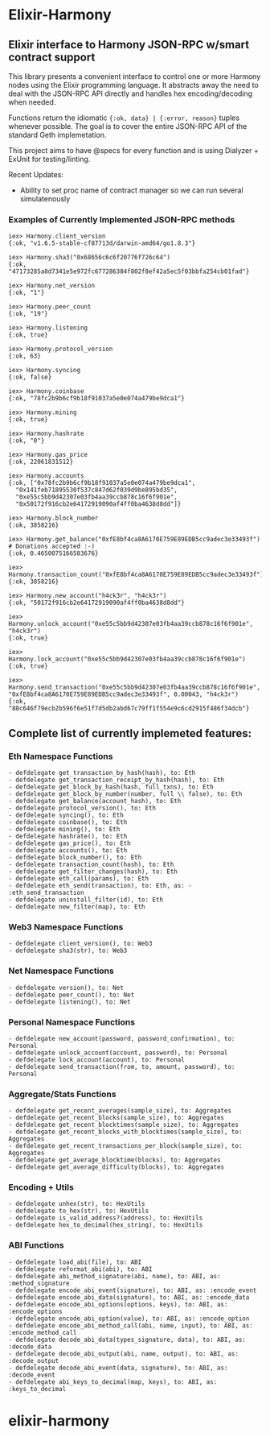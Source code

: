 # Elixir-Harmony

## Elixir interface to Harmony JSON-RPC w/smart contract support
This library presents a convenient interface to control one or more Harmony nodes using the Elixir programming language. 
It abstracts away the need to deal with the JSON-RPC API directly and handles hex encoding/decoding when needed. 

Functions return the idiomatic `{:ok, data} | {:error, reason}` tuples whenever possible. The goal is to cover the entire JSON-RPC API of the standard Geth implemetation.

This project aims to have @specs for every function and is using Dialyzer + ExUnit for testing/linting.

Recent Updates:
  - Ability to set proc name of contract manager so we can run several simulatenously

### Examples of Currently Implemented JSON-RPC methods
```
iex> Harmony.client_version
{:ok, "v1.6.5-stable-cf87713d/darwin-amd64/go1.8.3"}

iex> Harmony.sha3("0x68656c6c6f20776f726c64")
{:ok, "47173285a8d7341e5e972fc677286384f802f8ef42a5ec5f03bbfa254cb01fad"}

iex> Harmony.net_version
{:ok, "1"}

iex> Harmony.peer_count
{:ok, "19"}

iex> Harmony.listening
{:ok, true}

iex> Harmony.protocol_version
{:ok, 63}

iex> Harmony.syncing
{:ok, false}

iex> Harmony.coinbase
{:ok, "78fc2b9b6cf9b18f91037a5e0e074a479be9dca1"}

iex> Harmony.mining
{:ok, true}

iex> Harmony.hashrate
{:ok, "0"}

iex> Harmony.gas_price
{:ok, 22061831512}

iex> Harmony.accounts
{:ok, ["0x78fc2b9b6cf9b18f91037a5e0e074a479be9dca1",
  "0x141feb71895530f537c847d62f039d9be895bd35",
  "0xe55c5bb9d42307e03fb4aa39ccb878c16f6f901e",
  "0x50172f916cb2e64172919090af4ff0ba4638d8dd"]}

iex> Harmony.block_number
{:ok, 3858216}

iex> Harmony.get_balance("0xfE8bf4ca8A6170E759E89EDB5cc9adec3e33493f") # Donations accepted :-)
{:ok, 0.4650075166583676}

iex> Harmony.transaction_count("0xfE8bf4ca8A6170E759E89EDB5cc9adec3e33493f")
{:ok, 3858216}

iex> Harmony.new_account("h4ck3r", "h4ck3r")
{:ok, "50172f916cb2e64172919090af4ff0ba4638d8dd"}

iex> Harmony.unlock_account("0xe55c5bb9d42307e03fb4aa39ccb878c16f6f901e", "h4ck3r")
{:ok, true}

iex> Harmony.lock_account("0xe55c5bb9d42307e03fb4aa39ccb878c16f6f901e")
{:ok, true}

iex> Harmony.send_transaction("0xe55c5bb9d42307e03fb4aa39ccb878c16f6f901e", "0xfE8bf4ca8A6170E759E89EDB5cc9adec3e33493f", 0.00043, "h4ck3r")
{:ok, "88c646f79ecb2b596f6e51f7d5db2abd67c79ff1f554e9c6cd2915f486f34dcb"}
```

## Complete list of currently implemeted features:
### Eth Namespace Functions
```
- defdelegate get_transaction_by_hash(hash), to: Eth
- defdelegate get_transaction_receipt_by_hash(hash), to: Eth
- defdelegate get_block_by_hash(hash, full_txns), to: Eth
- defdelegate get_block_by_number(number, full \\ false), to: Eth
- defdelegate get_balance(account_hash), to: Eth
- defdelegate protocol_version(), to: Eth
- defdelegate syncing(), to: Eth
- defdelegate coinbase(), to: Eth
- defdelegate mining(), to: Eth
- defdelegate hashrate(), to: Eth
- defdelegate gas_price(), to: Eth
- defdelegate accounts(), to: Eth
- defdelegate block_number(), to: Eth
- defdelegate transaction_count(hash), to: Eth
- defdelegate get_filter_changes(hash), to: Eth
- defdelegate eth_call(params), to: Eth
- defdelegate eth_send(transaction), to: Eth, as: - :eth_send_transaction
- defdelegate uninstall_filter(id), to: Eth
- defdelegate new_filter(map), to: Eth
```

### Web3 Namespace Functions
```
- defdelegate client_version(), to: Web3
- defdelegate sha3(str), to: Web3
```

### Net Namespace Functions
```
- defdelegate version(), to: Net
- defdelegate peer_count(), to: Net
- defdelegate listening(), to: Net
```

### Personal Namespace Functions
```
- defdelegate new_account(password, password_confirmation), to: Personal
- defdelegate unlock_account(account, password), to: Personal
- defdelegate lock_account(account), to: Personal
- defdelegate send_transaction(from, to, amount, password), to: Personal
```

### Aggregate/Stats Functions
```
- defdelegate get_recent_averages(sample_size), to: Aggregates
- defdelegate get_recent_blocks(sample_size), to: Aggregates
- defdelegate get_recent_blocktimes(sample_size), to: Aggregates
- defdelegate get_recent_blocks_with_blocktimes(sample_size), to: Aggregates
- defdelegate get_recent_transactions_per_block(sample_size), to: Aggregates
- defdelegate get_average_blocktime(blocks), to: Aggregates
- defdelegate get_average_difficulty(blocks), to: Aggregates
```

### Encoding + Utils 
```
- defdelegate unhex(str), to: HexUtils
- defdelegate to_hex(str), to: HexUtils
- defdelegate is_valid_address?(address), to: HexUtils
- defdelegate hex_to_decimal(hex_string), to: HexUtils
```

### ABI Functions
```
- defdelegate load_abi(file), to: ABI
- defdelegate reformat_abi(abi), to: ABI
- defdelegate abi_method_signature(abi, name), to: ABI, as: :method_signature
- defdelegate encode_abi_event(signature), to: ABI, as: :encode_event
- defdelegate encode_abi_data(signature), to: ABI, as: :encode_data
- defdelegate encode_abi_options(options, keys), to: ABI, as: :encode_options
- defdelegate encode_abi_option(value), to: ABI, as: :encode_option
- defdelegate encode_abi_method_call(abi, name, input), to: ABI, as: :encode_method_call
- defdelegate decode_abi_data(types_signature, data), to: ABI, as: :decode_data
- defdelegate decode_abi_output(abi, name, output), to: ABI, as: :decode_output
- defdelegate decode_abi_event(data, signature), to: ABI, as: :decode_event
- defdelegate abi_keys_to_decimal(map, keys), to: ABI, as: :keys_to_decimal
```
# elixir-harmony
